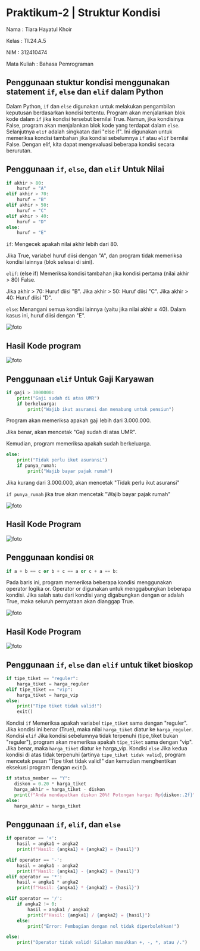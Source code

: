 # Praktikum-2 | Struktur Kondisi 

Nama : Tiara Hayatul Khoir

Kelas : TI.24.A.5

NIM : 312410474

Mata Kuliah : Bahasa Pemrograman

## Penggunaan stuktur kondisi menggunakan statement `if`, `else` dan `elif` dalam Python
Dalam Python, `if` dan `else` digunakan untuk melakukan pengambilan keputusan berdasarkan kondisi tertentu. Program akan menjalankan blok kode dalam `if` jika kondisi tersebut bernilai True. Namun, jika kondisinya False, program akan menjalankan blok kode yang terdapat dalam `else`. Selanjutnya `elif` adalah singkatan dari "else if". Ini digunakan untuk memeriksa kondisi tambahan jika kondisi sebelumnya `if` atau `elif` bernilai False. Dengan elif, kita dapat mengevaluasi beberapa kondisi secara berurutan.

## Penggunaan `if`, `else`, dan `elif` Untuk Nilai
```Python
if akhir > 80:
    huruf = "A"
elif akhir > 70:
    huruf = "B"
elif akhir > 50:
    huruf = "C"
elif akhir > 40:
    huruf = "D"
else:
    huruf = "E"
```
`if`: Mengecek apakah nilai akhir lebih dari 80.

Jika True, variabel huruf diisi dengan "A", dan program tidak memeriksa kondisi lainnya (blok selesai di sini).

`elif`: (else if) Memeriksa kondisi tambahan jika kondisi pertama (nilai akhir > 80) False.

Jika akhir > 70: Huruf diisi "B". Jika akhir > 50: Huruf diisi "C". Jika akhir > 40: Huruf diisi "D".

`else`: Menangani semua kondisi lainnya (yaitu jika nilai akhir ≤ 40). Dalam kasus ini, huruf diisi dengan "E".

![foto](https://github.com/tir890/foto/blob/755cb9a2f8fc7f875fefd558d47e191951a9f12a/Blank%20diagram%20(2).png)

## Hasil Kode program

![foto](https://github.com/tir890/foto/blob/5ebac34cd25748e5017f89f183641b77a495e9be/nilai.png)

## Penggunaan `elif` Untuk Gaji Karyawan
```Python
if gaji > 3000000:
    print("Gaji sudah di atas UMR")
    if berkeluarga:
        print("Wajib ikut asuransi dan menabung untuk pensiun")
```
Program akan memeriksa apakah gaji lebih dari 3.000.000.

Jika benar, akan mencetak "Gaji sudah di atas UMR".

Kemudian, program memeriksa apakah sudah berkeluarga.

```Python
else:
    print("Tidak perlu ikut asuransi")
    if punya_rumah:
        print("Wajib bayar pajak rumah")
```
Jika kurang dari 3.000.000, akan mencetak "Tidak perlu ikut asuransi"

`if punya_rumah` jika true akan mencetak "Wajib bayar pajak rumah"

![foto](https://github.com/tir890/foto/blob/040510722a9232213763c1e3934d2732c1ad44f1/Blank%20diagram%20(1).png)

## Hasil Kode Program
![foto](https://github.com/tir890/foto/blob/2c337f093c7404f272af9a1533ba70f7b817c777/gaji%20karyawan.png)

## Penggunaan kondisi `OR`
```Python
if a + b == c or b + c == a or c + a == b:
```
Pada baris ini, program memeriksa beberapa kondisi menggunakan operator logika or. Operator or digunakan untuk menggabungkan beberapa kondisi. Jika salah satu dari kondisi yang digabungkan dengan or adalah True, maka seluruh pernyataan akan dianggap True.

![foto](https://github.com/tir890/foto/blob/0d2b351c77b752f25056d4c8fd906d8cf0a9b4c4/Blank%20diagram%20(3).png)

## Hasil Kode Program
![foto](https://github.com/tir890/foto/blob/0d2b351c77b752f25056d4c8fd906d8cf0a9b4c4/Screenshot%202024-10-30%20231511.png)

## Penggunaan `if`, `else` dan `elif` untuk tiket bioskop
```Python
if tipe_tiket == "reguler":
    harga_tiket = harga_reguler
elif tipe_tiket == "vip":
    harga_tiket = harga_vip
else:
    print("Tipe tiket tidak valid!")
    exit()
```
Kondisi `if` Memeriksa apakah variabel `tipe_tiket` sama dengan "reguler". Jika kondisi ini benar (True), maka nilai `harga_tiket` diatur ke `harga_reguler`.
Kondisi `elif` Jika kondisi sebelumnya tidak terpenuhi (tipe_tiket bukan "reguler"), program akan memeriksa apakah `tipe_tiket` sama dengan "vip". Jika benar, maka `harga_tiket` diatur ke harga_vip.
Kondisi `else` Jika kedua kondisi di atas tidak terpenuhi (artinya `tipe_tiket tidak valid`), program mencetak pesan "Tipe tiket tidak valid!" dan kemudian menghentikan eksekusi program dengan `exit`().

```Python
if status_member == "Y":
   diskon = 0.20 * harga_tiket
   harga_akhir = harga_tiket - diskon
   print(f"Anda mendapatkan diskon 20%! Potongan harga: Rp{diskon:.2f}")
else:
   harga_akhir = harga_tiket
```

## Penggunaan `if`, `elif`, dan `else`
```Python
if operator == '+':
    hasil = angka1 + angka2
    print(f"Hasil: {angka1} + {angka2} = {hasil}")
```

```Python
elif operator == '-':
    hasil = angka1 - angka2
    print(f"Hasil: {angka1} - {angka2} = {hasil}")
elif operator == '*':
    hasil = angka1 * angka2
    print(f"Hasil: {angka1} * {angka2} = {hasil}")
```

```Python
elif operator == '/':
    if angka2 != 0:
        hasil = angka1 / angka2
        print(f"Hasil: {angka1} / {angka2} = {hasil}")
    else:
        print("Error: Pembagian dengan nol tidak diperbolehkan!")
```

```Python
else:
    print("Operator tidak valid! Silakan masukkan +, -, *, atau /.")
```
